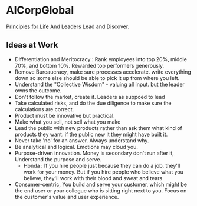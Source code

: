 # AICorpGlobal

[Principles for Life](./IdeologyAndPrinciples/readme.md) And Leaders Lead and Discover.

## Ideas at Work

- Differentiation and Meritocracy :  Rank employees into top 20%, middle 70%, and bottom 10%.  Rewarded top performers generously.
- Remove Bureaucracy, make sure processes accelerate. write everything down so some else should be able to pick it up from where you left.
- Understand the "Collective Wisdom" - valuing all input. but the leader owns the outcome. 
- Don't follow the market, create it. Leaders as suppoed to lead 
- Take calculated risks, and do the due diligence to make sure the calculations are correct.
- Product must be innovative but practical.
- Make what you sell, not sell what you make
- Lead the public with new products rather than ask them what kind of products they want. if the public new it they might have built it.
- Never take 'no' for an answer. Always understand why. 
- Be analytical and logical. Emotions may cloud you.
- Purpose-driven innovation. Money is secondary don't run after it, Understand the purpose and serve.
  - Honda : If you hire people just because they can do a job, they'll work for your money. But if you hire people who believe what you believe, they'll work with their blood and sweat and tears
- Consumer-centric, You build and serve your customer, which might be the end user or your collegue who is sitting right next to you. Focus on the customer's value and user experience.
